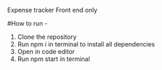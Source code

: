 Expense tracker Front end only 

#How to run -
1. Clone the repository
2. Run npm i in terminal to install all dependencies
3. Open in code editor 
4. Run npm start in terminal 
